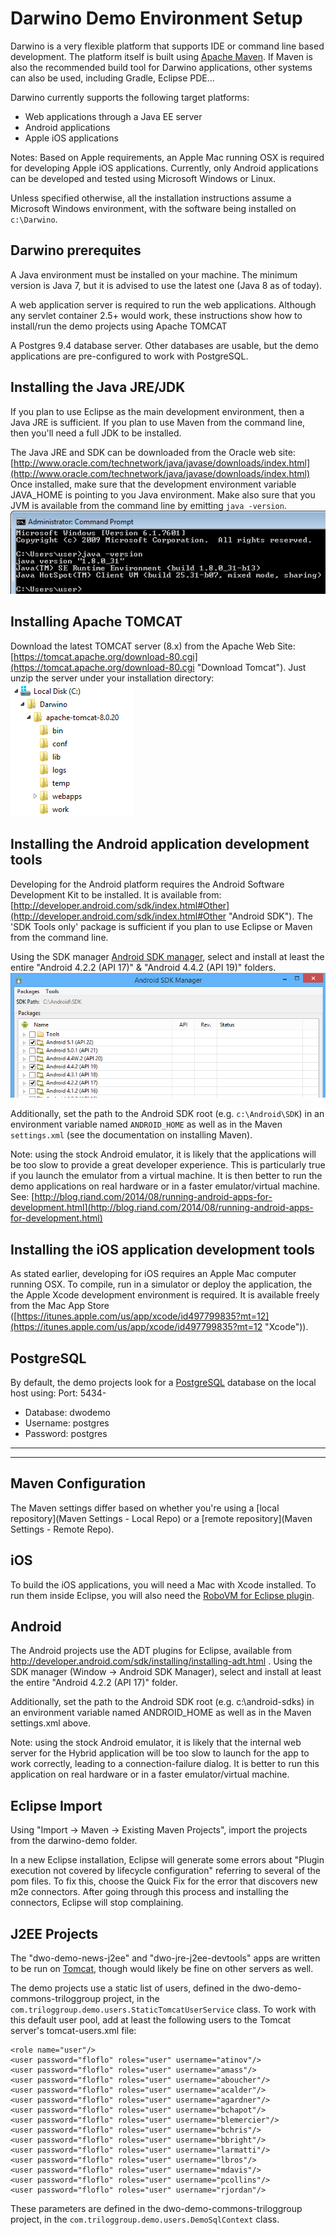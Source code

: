 Darwino Demo Environment Setup
==============================

Darwino is a very flexible platform that supports IDE or command line based development. The platform itself is built using [Apache Maven](http://maven.apache.org/ "Apache Maven"). If Maven is also the recommended build tool for Darwino applications, other systems can also be used, including Gradle, Eclipse PDE...

Darwino currently supports the following target platforms:
- Web applications through a Java EE server
- Android applications
- Apple iOS applications

Notes: Based on Apple requirements, an Apple Mac running OSX is required for developing Apple iOS applications. Currently, only Android applications can be developed and tested using Microsoft Windows or Linux.

Unless specified otherwise, all the installation instructions assume a Microsoft Windows environment, with the software being installed on `c:\Darwino`.

Darwino prerequites
-------------------

A Java environment must be installed on your machine. The minimum version is Java 7, but it is advised to use the latest one (Java 8 as of today).

A web application server is required to run the web applications. Although any servlet container 2.5+ would work, these instructions show how to install/run the demo projects using Apache TOMCAT

A Postgres 9.4 database server. Other databases are usable, but the demo applications are pre-configured to work with PostgreSQL.


Installing the Java JRE/JDK
---------------------------

If you plan to use Eclipse as the main development environment, then a Java JRE is sufficient. If you plan to use Maven from the command line, then you'll need a full JDK to be installed.

The Java JRE and SDK can be downloaded from the Oracle web site: [http://www.oracle.com/technetwork/java/javase/downloads/index.html](http://www.oracle.com/technetwork/java/javase/downloads/index.html)
Once installed, make sure that the development environment variable JAVA_HOME is pointing to you Java environment. Make also sure that you JVM is available from the command line by emitting `java -version`.
![](install-java-version.png)

Installing Apache TOMCAT
------------------------

Download the latest TOMCAT server (8.x) from the Apache Web Site: [https://tomcat.apache.org/download-80.cgi](https://tomcat.apache.org/download-80.cgi "Download Tomcat").
Just unzip the server under your installation directory:
![](install-tomcat.png)


Installing the Android application development tools
----------------------------------------------------

Developing for the Android platform requires the Android Software Development Kit to be installed. It is available from: [http://developer.android.com/sdk/index.html#Other](http://developer.android.com/sdk/index.html#Other "Android SDK"). The 'SDK Tools only' package is sufficient if you plan to use Eclipse or Maven from the command line.

Using the SDK manager [Android SDK manager](http://developer.android.com/tools/help/sdk-manager.html), select and install at least the entire "Android 4.2.2 (API 17)" & "Android 4.4.2 (API 19)" folders.
![](install-android-pkg.png)

Additionally, set the path to the Android SDK root (e.g. `c:\Android\SDK`) in an environment variable named `ANDROID_HOME` as well as in the Maven `settings.xml` (see the documentation on installing Maven).

Note: using the stock Android emulator, it is likely that the applications will be too slow to provide a great developer experience. This is particularly true if you launch the emulator from a virtual machine. It is then better to run the demo applications on real hardware or in a faster emulator/virtual machine. See: [http://blog.riand.com/2014/08/running-android-apps-for-development.html](http://blog.riand.com/2014/08/running-android-apps-for-development.html)


Installing the iOS application development tools
------------------------------------------------

As stated earlier, developing for iOS requires an Apple Mac computer running OSX. To compile, run in a simulator or deploy the application, the the Apple Xcode development environment is required. It is available freely from the Mac App Store ([https://itunes.apple.com/us/app/xcode/id497799835?mt=12](https://itunes.apple.com/us/app/xcode/id497799835?mt=12 "Xcode")).



PostgreSQL
----------

By default, the demo projects look for a [PostgreSQL](http://www.postgresql.org) database on the local host using:
Port: 5434- 
- Database: dwodemo
- Username: postgres
- Password: postgres



----------
-------------



Maven Configuration
-------------------

The Maven settings differ based on whether you're using a [local repository](Maven Settings - Local Repo) or a [remote repository](Maven Settings - Remote Repo).

iOS
---

To build the iOS applications, you will need a Mac with Xcode installed. To run them inside Eclipse, you will also need the [RoboVM for Eclipse plugin](http://marketplace.eclipse.org/content/robovm-eclipse).

Android
-------

The Android projects use the ADT plugins for Eclipse, available from http://developer.android.com/sdk/installing/installing-adt.html . Using the SDK manager (Window -> Android SDK Manager), select and install at least the entire "Android 4.2.2 (API 17)" folder.

Additionally, set the path to the Android SDK root (e.g. c:\android-sdks) in an environment variable named ANDROID_HOME as well as in the Maven settings.xml above.

Note: using the stock Android emulator, it is likely that the internal web server for the Hybrid application will be too slow to launch for the app to work correctly, leading to a connection-failure dialog. It is better to run this application on real hardware or in a faster emulator/virtual machine.

Eclipse Import
--------------

Using "Import &rarr; Maven &rarr; Existing Maven Projects", import the projects from the darwino-demo folder.

In a new Eclipse installation, Eclipse will generate some errors about "Plugin execution not covered by lifecycle configuration" referring to several of the pom files. To fix this, choose the Quick Fix for the error that discovers new m2e connectors. After going through this process and installing the connectors, Eclipse will stop complaining.

J2EE Projects
-------------

The "dwo-demo-news-j2ee" and "dwo-jre-j2ee-devtools" apps are written to be run on [Tomcat](http://tomcat.apache.org), though would likely be fine on other servers as well.

The demo projects use a static list of users, defined in the dwo-demo-commons-triloggroup project, in the `com.triloggroup.demo.users.StaticTomcatUserService` class. To work with this default user pool, add at least the following users to the Tomcat server's tomcat-users.xml file:

	<role name="user"/>
	<user password="floflo" roles="user" username="atinov"/>
	<user password="floflo" roles="user" username="amass"/>
	<user password="floflo" roles="user" username="aboucher"/>
	<user password="floflo" roles="user" username="acalder"/>
	<user password="floflo" roles="user" username="agardner"/>
	<user password="floflo" roles="user" username="bchapot"/>
	<user password="floflo" roles="user" username="blemercier"/>
	<user password="floflo" roles="user" username="bchris"/>
	<user password="floflo" roles="user" username="bbright"/>
	<user password="floflo" roles="user" username="larmatti"/>
	<user password="floflo" roles="user" username="lbros"/>
	<user password="floflo" roles="user" username="mdavis"/>
	<user password="floflo" roles="user" username="pcollins"/>
	<user password="floflo" roles="user" username="rjordan"/>

These parameters are defined in the dwo-demo-commons-triloggroup project, in the `com.triloggroup.demo.users.DemoSqlContext` class.